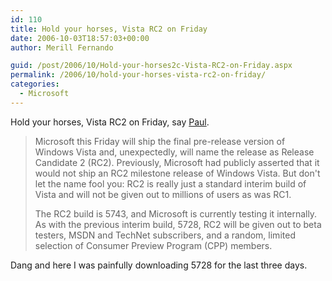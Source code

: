 ```yaml
---
id: 110
title: Hold your horses, Vista RC2 on Friday
date: 2006-10-03T18:57:03+00:00
author: Merill Fernando

guid: /post/2006/10/Hold-your-horses2c-Vista-RC2-on-Friday.aspx
permalink: /2006/10/hold-your-horses-vista-rc2-on-friday/
categories:
  - Microsoft
---
```

<p>Hold your horses, Vista RC2 on Friday, say <a href="http://www.windowsitpro.com/windowspaulthurrott/Article/ArticleID/93715/windowspaulthurrott_93715.html">Paul</a>.</p>
<blockquote dir="ltr" style="MARGIN-RIGHT: 0px">
<p>Microsoft this Friday will ship the final pre-release version of Windows Vista and, unexpectedly, will name the release as Release Candidate 2 (RC2). Previously, Microsoft had publicly asserted that it would not ship an RC2 milestone release of Windows Vista. But don't let the name fool you: RC2 is really just a standard interim build of Vista and will not be given out to millions of users as was RC1. </p>
<p>The RC2 build is 5743, and Microsoft is currently testing it internally. As with the previous interim build, 5728, RC2 will be given out to beta testers, MSDN and TechNet subscribers, and a random, limited selection of Consumer Preview Program (CPP) members. </p></blockquote>
<p>Dang and here I was painfully downloading 5728 for the last three days.</p>